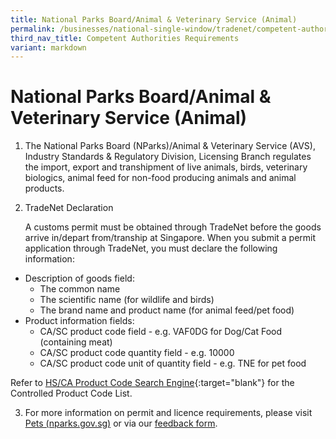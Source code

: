```yaml
---
title: National Parks Board/Animal & Veterinary Service (Animal)
permalink: /businesses/national-single-window/tradenet/competent-authorities-requirements/avs-animals/
third_nav_title: Competent Authorities Requirements
variant: markdown
---
```

# National Parks Board/Animal & Veterinary Service (Animal)

1) The National Parks Board (NParks)/Animal & Veterinary Service (AVS), Industry Standards & Regulatory Division, Licensing Branch regulates the import, export and transhipment of live animals, birds, veterinary biologics, animal feed for non-food producing animals and animal products.

2) TradeNet Declaration

   A customs permit must be obtained through TradeNet before the goods arrive in/depart from/tranship at Singapore. When you submit a permit application through TradeNet, you must declare the following information:

-   Description of goods field:
    -   The common name
    -   The scientific name (for wildlife and birds)
    -   The brand name and product name (for animal feed/pet food)
-   Product information fields:
    -   CA/SC product code field - e.g. VAF0DG for Dog/Cat Food (containing meat)
    -   CA/SC product code quantity field - e.g. 10000
    -   CA/SC product code unit of quantity field - e.g. TNE for pet food

Refer to  [HS/CA Product Code Search Engine](https://www.tradenet.gov.sg/tradenet/portlets/search/searchHSCA/searchInitHSCA.do){:target="blank"} for the Controlled Product Code List.

3) For more information on permit and licence requirements, please visit [Pets (nparks.gov.sg)](https://www.nparks.gov.sg/avs/pets) or via our [feedback form](https://www.nparks.gov.sg/contact-us).